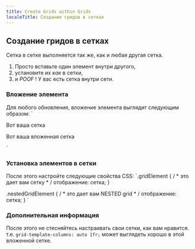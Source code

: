 ```yaml
---
title: Create Grids within Grids
localeTitle: Создание гридов в сетках
---
```

## Создание гридов в сетках

Сетка в сетке выполняется так же, как и любая другая сетка.

1.  Просто вставьте один элемент внутри другого,
2.  установите их _как_ в сетки,
3.  и _POOF_ ! У вас есть сетка внутри сети.

### Вложение элемента

Для любого обновления, вложение элемента выглядит следующим образом: \`

Вот ваша сетка

Вот ваша вложенная сетка

\`

### Установка элементов в сетки

После этого настройте следующие свойства CSS: \`.gridElement { / \* это дает вам сетку \* / отображение: сетка; }

.nestedGridElement { / \* это дает вам NESTED grid \* / отображение: сетка; } \`

### Дополнительная информация

После этого не стесняйтесь настраивать свои сетки, как вам нравится. т.е. `grid-template-columns: auto 1fr;` может выглядеть хорошо в этой вложенной сетке.